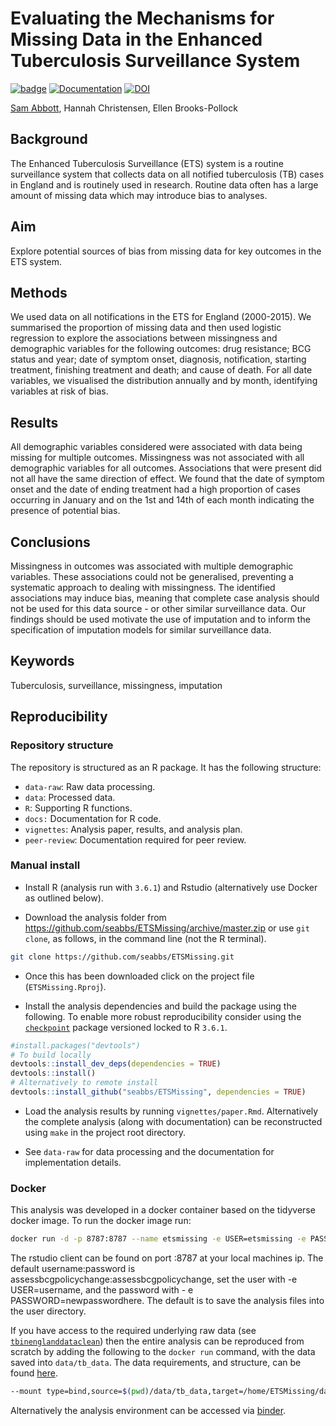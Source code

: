 
# Evaluating the Mechanisms for Missing Data in the Enhanced Tuberculosis Surveillance System

[![badge](https://img.shields.io/badge/Launch-Analysis-lightblue.svg)](https://mybinder.org/v2/gh/seabbs/ETSMissing/master?urlpath=rstudio)
[![Documentation](https://img.shields.io/badge/Documentation-click%20here!-lightgrey.svg?style=flat)](https://www.samabbott.co.uk/ETSMissing)
[![DOI](https://zenodo.org/badge/214470301.svg)](https://zenodo.org/badge/latestdoi/214470301)

[Sam Abbott](https://www.samabbott.co.uk), Hannah Christensen, Ellen
Brooks-Pollock

## Background

The Enhanced Tuberculosis Surveillance (ETS) system is a routine
surveillance system that collects data on all notified tuberculosis (TB)
cases in England and is routinely used in research. Routine data often
has a large amount of missing data which may introduce bias to analyses.

## Aim

Explore potential sources of bias from missing data for key outcomes in
the ETS system.

## Methods

We used data on all notifications in the ETS for England (2000-2015). We
summarised the proportion of missing data and then used logistic
regression to explore the associations between missingness and
demographic variables for the following outcomes: drug resistance; BCG
status and year; date of symptom onset, diagnosis, notification,
starting treatment, finishing treatment and death; and cause of death.
For all date variables, we visualised the distribution annually and by
month, identifying variables at risk of bias.

## Results

All demographic variables considered were associated with data being
missing for multiple outcomes. Missingness was not associated with all
demographic variables for all outcomes. Associations that were present
did not all have the same direction of effect. We found that the date of
symptom onset and the date of ending treatment had a high proportion of
cases occurring in January and on the 1st and 14th of each month
indicating the presence of potential bias.

## Conclusions

Missingness in outcomes was associated with multiple demographic
variables. These associations could not be generalised, preventing a
systematic approach to dealing with missingness. The identified
associations may induce bias, meaning that complete case analysis should
not be used for this data source - or other similar surveillance data.
Our findings should be used motivate the use of imputation and to inform
the specification of imputation models for similar surveillance data.

## Keywords

Tuberculosis, surveillance, missingness, imputation

## Reproducibility

### Repository structure

The repository is structured as an R package. It has the following
structure:

  - `data-raw`: Raw data processing.
  - `data`: Processed data.
  - `R`: Supporting R functions.
  - `docs:` Documentation for R code.
  - `vignettes`: Analysis paper, results, and analysis plan.
  - `peer-review`: Documentation required for peer review.

### Manual install

  - Install R (analysis run with `3.6.1`) and Rstudio (alternatively use
    Docker as outlined below).

  - Download the analysis folder from
    <https://github.com/seabbs/ETSMissing/archive/master.zip> or use
    `git clone`, as follows, in the command line (not the R terminal).

<!-- end list -->

``` bash
git clone https://github.com/seabbs/ETSMissing.git
```

  - Once this has been downloaded click on the project file
    (`ETSMissing.Rproj`).

  - Install the analysis dependencies and build the package using the
    following. To enable more robust reproducibility consider using the
    [`checkpoint`](https://cran.r-project.org/web/packages/checkpoint/index.html)
    package versioned locked to R `3.6.1`.

<!-- end list -->

``` r
#install.packages("devtools")
# To build locally
devtools::install_dev_deps(dependencies = TRUE)
devtools::install()
# Alternatively to remote install
devtools::install_github("seabbs/ETSMissing", dependencies = TRUE)
```

  - Load the analysis results by running `vignettes/paper.Rmd`.
    Alternatively the complete analysis (along with documentation) can
    be reconstructed using `make` in the project root directory.

  - See `data-raw` for data processing and the documentation for
    implementation details.

### Docker

This analysis was developed in a docker container based on the tidyverse
docker image. To run the docker image
run:

``` bash
docker run -d -p 8787:8787 --name etsmissing -e USER=etsmissing -e PASSWORD=etsmissing seabbs/etsmissing
```

The rstudio client can be found on port :8787 at your local machines ip.
The default username:password is
assessbcgpolicychange:assessbcgpolicychange, set the user with -e
USER=username, and the password with - e PASSWORD=newpasswordhere. The
default is to save the analysis files into the user directory.

If you have access to the required underlying raw data (see
[`tbinenglanddataclean`](https://www.samabbott.co.uk/tbinenglanddataclean/))
then the entire analysis can be reproduced from scratch by adding the
following to the `docker run` command, with the data saved into
`data/tb_data`. The data requirements, and structure, can be found
[here](https://www.samabbott.co.uk/tbinenglanddataclean/).

``` bash
--mount type=bind,source=$(pwd)/data/tb_data,target=/home/ETSMissing/data/tb_data
```

Alternatively the analysis environment can be accessed via
[binder](https://mybinder.org/v2/gh/seabbs/AssessBCGPolicyChange/master?urlpath=rstudio).

